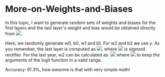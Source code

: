 # More-on-Weights-and-Biases
In this topic, I want to generate random sets of weights and biases for the first layers and the last layer's weight and bias would be obtained directly from <img src="https://render.githubusercontent.com/render/math?math=Y_{train}">.

Here, we randomly generate w0, b0, w1 and b1. For w2 and b2 we use y. As you remember, the last layer is computed as <img src="https://render.githubusercontent.com/render/math?math=Out = \sigma(H1 * w2 %2B b2)">, where <img src="https://render.githubusercontent.com/render/math?math=\sigma"> is sigmoid rectifier. For the last year, w2 can be calculated as: <img src="https://render.githubusercontent.com/render/math?math=w2 = pseudoinverse(H1)(\textit{logit}(Y_{train}) - b2)"> where <img src="https://render.githubusercontent.com/render/math?math=b2 = mean(Y_{train} * 0.9 %2B 0.05)"> to keep the arguments of the logit function in a valid range. 

Accuracy: 91.3%, how awsome is that with very simple math!

